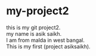 # my-project2
this is my git project2.
<br>
my name is asik saikh.
<br>
I am from malda in west bangal.
<br>
This is my first (project asiksaikh).

